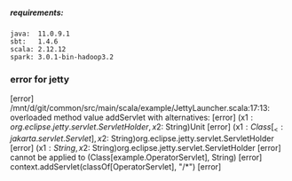 ##### requirements:

    java:  11.0.9.1
    sbt:   1.4.6
    scala: 2.12.12
    spark: 3.0.1-bin-hadoop3.2


### error for jetty
[error] /mnt/d/git/common/src/main/scala/example/JettyLauncher.scala:17:13: overloaded method value addServlet with alternatives:
[error]   (x$1: org.eclipse.jetty.servlet.ServletHolder,x$2: String)Unit <and>
[error]   (x$1: Class[_ <: jakarta.servlet.Servlet],x$2: String)org.eclipse.jetty.servlet.ServletHolder <and>
[error]   (x$1: String,x$2: String)org.eclipse.jetty.servlet.ServletHolder
[error]  cannot be applied to (Class[example.OperatorServlet], String)
[error]     context.addServlet(classOf[OperatorServlet], "/*")
[error]

